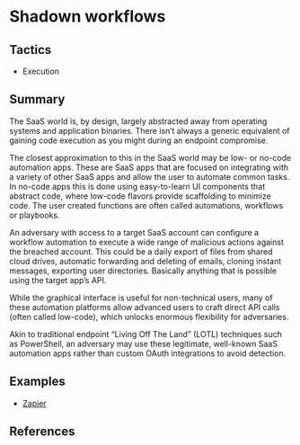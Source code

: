 # Shadown workflows

## Tactics
* Execution

## Summary

The SaaS world is, by design, largely abstracted away from operating systems and application binaries. There isn’t always a generic equivalent of gaining code execution as you might during an endpoint compromise.

The closest approximation to this in the SaaS world may be low- or no-code automation apps. These are SaaS apps that are focused on integrating with a variety of other SaaS apps and allow the user to automate common tasks. In no-code apps this is done using easy-to-learn UI components that abstract code, where low-code flavors provide scaffolding to minimize code. The user created functions are often called automations, workflows or playbooks.

An adversary with access to a target SaaS account can configure a workflow automation to execute a wide range of malicious actions against the breached account. This could be a daily export of files from shared cloud drives, automatic forwarding and deleting of emails, cloning instant messages, exporting user directories. Basically anything that is possible using the target app’s API.

While the graphical interface is useful for non-technical users, many of these automation platforms allow advanced users to craft direct API calls (often called low-code), which unlocks enormous flexibility for adversaries.

Akin to traditional endpoint “Living Off The Land” (LOTL) techniques such as PowerShell, an adversary may use these legitimate, well-known SaaS automation apps rather than custom OAuth integrations to avoid detection.


## Examples
* [Zapier](examples/zapier.md)

## References